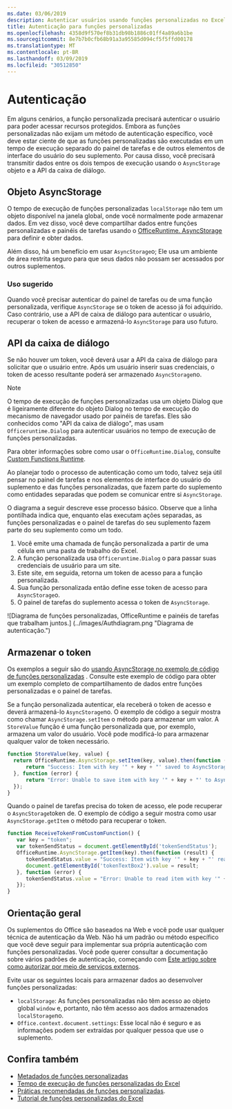 ```yaml
---
ms.date: 03/06/2019
description: Autenticar usuários usando funções personalizadas no Excel.
title: Autenticação para funções personalizadas
ms.openlocfilehash: 4358d9f570ef8b31db98b1886c01ff4a89a6b1be
ms.sourcegitcommit: 8e7b7b0cfb68b91a3a95585d094cf5f5ffd00178
ms.translationtype: MT
ms.contentlocale: pt-BR
ms.lasthandoff: 03/09/2019
ms.locfileid: "30512850"
---
```

# <a name="authentication"></a>Autenticação

Em alguns cenários, a função personalizada precisará autenticar o usuário para poder acessar recursos protegidos. Embora as funções personalizadas não exijam um método de autenticação específico, você deve estar ciente de que as funções personalizadas são executadas em um tempo de execução separado do painel de tarefas e de outros elementos de interface do usuário do seu suplemento. Por causa disso, você precisará transmitir dados entre os dois tempos de execução usando o `AsyncStorage` objeto e a API da caixa de diálogo.
  
## <a name="asyncstorage-object"></a>Objeto AsyncStorage

O tempo de execução de funções personalizadas `localStorage` não tem um objeto disponível na janela global, onde você normalmente pode armazenar dados. Em vez disso, você deve compartilhar dados entre funções personalizadas e painéis de tarefas usando o [OfficeRuntime. AsyncStorage](https://docs.microsoft.com/javascript/api/office-runtime/officeruntime.asyncstorage) para definir e obter dados.

Além disso, há um benefício em usar `AsyncStorage`o; Ele usa um ambiente de área restrita seguro para que seus dados não possam ser acessados por outros suplementos.

### <a name="suggested-usage"></a>Uso sugerido

Quando você precisar autenticar do painel de tarefas ou de uma função personalizada, verifique `AsyncStorage` se o token de acesso já foi adquirido. Caso contrário, use a API de caixa de diálogo para autenticar o usuário, recuperar o token de acesso e armazená-lo `AsyncStorage` para uso futuro.

## <a name="dialog-api"></a>API da caixa de diálogo

Se não houver um token, você deverá usar a API da caixa de diálogo para solicitar que o usuário entre. Após um usuário inserir suas credenciais, o token de acesso resultante poderá ser armazenado `AsyncStorage`no.

> [!NOTE]
> O tempo de execução de funções personalizadas usa um objeto Dialog que é ligeiramente diferente do objeto Dialog no tempo de execução do mecanismo de navegador usado por painéis de tarefas. Eles são conhecidos como "API da caixa de diálogo", mas usam `Officeruntime.Dialog` para autenticar usuários no tempo de execução de funções personalizadas.

Para obter informações sobre como usar o `OfficeRuntime.Dialog`, consulte [Custom Functions Runtime](https://docs.microsoft.com/en-us/office/dev/add-ins/excel/custom-functions-runtime?view=office-js#displaying-a-dialog-box).

Ao planejar todo o processo de autenticação como um todo, talvez seja útil pensar no painel de tarefas e nos elementos de interface do usuário do suplemento e das funções personalizadas, que fazem parte do suplemento como entidades separadas que podem se comunicar entre si `AsyncStorage`.

O diagrama a seguir descreve esse processo básico. Observe que a linha pontilhada indica que, enquanto elas executam ações separadas, as funções personalizadas e o painel de tarefas do seu suplemento fazem parte do seu suplemento como um todo.

1. Você emite uma chamada de função personalizada a partir de uma célula em uma pasta de trabalho do Excel.
2. A função personalizada usa `Officeruntime.Dialog` o para passar suas credenciais de usuário para um site.
3. Este site, em seguida, retorna um token de acesso para a função personalizada.
4. Sua função personalizada então define esse token de acesso para `AsyncStorage`o.
5. O painel de tarefas do suplemento acessa o token de `AsyncStorage`.

![Diagrama de funções personalizadas, OfficeRuntime e painéis de tarefas que trabalham juntos.] (../images/Authdiagram.png "Diagrama de autenticação.")

## <a name="storing-the-token"></a>Armazenar o token

Os exemplos a seguir são do [usando AsyncStorage no exemplo de código de funções personalizadas](https://github.com/OfficeDev/PnP-OfficeAddins/tree/master/Excel-custom-functions/AsyncStorage) . Consulte este exemplo de código para obter um exemplo completo de compartilhamento de dados entre funções personalizadas e o painel de tarefas.

Se a função personalizada autenticar, ela receberá o token de acesso e deverá armazená-lo `AsyncStorage`no. O exemplo de código a seguir mostra como chamar `AsyncStorage.setItem` o método para armazenar um valor. A `StoreValue` função é uma função personalizada que, por exemplo, armazena um valor do usuário. Você pode modificá-lo para armazenar qualquer valor de token necessário.

```javascript
function StoreValue(key, value) {
  return OfficeRuntime.AsyncStorage.setItem(key, value).then(function (result) {
      return "Success: Item with key '" + key + "' saved to AsyncStorage.";
  }, function (error) {
      return "Error: Unable to save item with key '" + key + "' to AsyncStorage. " + error;
  });
}
```

Quando o painel de tarefas precisa do token de acesso, ele pode recuperar o `AsyncStorage`token de. O exemplo de código a seguir mostra como usar `AsyncStorage.getItem` o método para recuperar o token.

```javascript
function ReceiveTokenFromCustomFunction() {
   var key = "token";
   var tokenSendStatus = document.getElementById('tokenSendStatus');
   OfficeRuntime.AsyncStorage.getItem(key).then(function (result) {
      tokenSendStatus.value = "Success: Item with key '" + key + "' read from AsyncStorage.";
      document.getElementById('tokenTextBox2').value = result;
   }, function (error) {
      tokenSendStatus.value = "Error: Unable to read item with key '" + key + "' from AsyncStorage. " + error;
   });
}
```

## <a name="general-guidance"></a>Orientação geral

Os suplementos do Office são baseados na Web e você pode usar qualquer técnica de autenticação da Web. Não há um padrão ou método específico que você deve seguir para implementar sua própria autenticação com funções personalizadas. Você pode querer consultar a documentação sobre vários padrões de autenticação, começando com [Este artigo sobre como autorizar por meio de serviços externos](https://docs.microsoft.com/en-us/office/dev/add-ins/develop/auth-external-add-ins?view=office-js).  

Evite usar os seguintes locais para armazenar dados ao desenvolver funções personalizadas:  

- `localStorage`: As funções personalizadas não têm acesso ao objeto global `window` e, portanto, não têm acesso aos dados armazenados `localStorage`no.
- `Office.context.document.settings`: Esse local não é seguro e as informações podem ser extraídas por qualquer pessoa que use o suplemento.

## <a name="see-also"></a>Confira também

* [Metadados de funções personalizadas](custom-functions-json.md)
* [Tempo de execução de funções personalizadas do Excel](custom-functions-runtime.md)
* [Práticas recomendadas de funções personalizadas](custom-functions-best-practices.md).
* [Tutorial de funções personalizadas do Excel](excel-tutorial-custom-functions.md)
